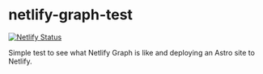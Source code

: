 # netlify-graph-test

[![Netlify Status](https://api.netlify.com/api/v1/badges/800c4cbf-4229-4b64-8ea4-cfdd9c1c4647/deploy-status)](https://app.netlify.com/sites/upbeat-meninsky-153a98/deploys)

Simple test to see what Netlify Graph is like and deploying an Astro site to Netlify.
